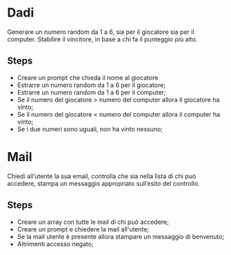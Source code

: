 Dadi
===
Generare un numero random da 1 a 6, sia per il giocatore sia per il computer.
Stabilire il vincitore, in base a chi fa il punteggio più alto.

## Steps
- Creare un prompt che chieda il nome al giocatore
- Estrarre un numero random da 1 a 6 per il giocatore;
- Estrarre un numero random da 1 a 6 per il computer;
- Se il numero del giocatore > numero del computer allora il giocatore ha vinto;
- Se il numero del giocatore < numero del computer allora il computer ha vinto;
- Se i due numeri sono uguali, non ha vinto nessuno;

Mail
===
Chiedi all’utente la sua email, controlla che sia nella lista di chi può accedere, stampa un messaggio appropriato sull’esito del controllo.

## Steps
- Creare un array con tutte le mail di chi può accedere;
- Creare un prompt e chiedere la mail all'utente;
- Se la mail utente è presente allora stampare un messaggio di benvenuto;
- Altrimenti accesso negato;